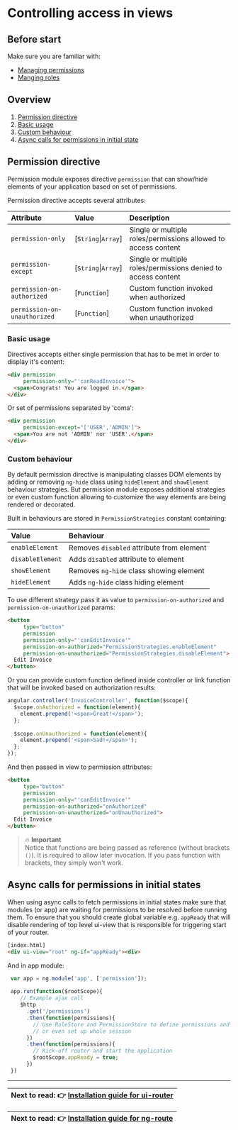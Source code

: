 Controlling access in views
============================

Before start
----------------------------

Make sure you are familiar with:
- [Managing permissions](https://github.com/Narzerus/angular-permission/blob/development/docs/1-manging-permissions.md)
- [Manging roles](https://github.com/Narzerus/angular-permission/blob/development/docs/2-manging-roles.md)   

Overview
----------------------------

1. [Permission directive](https://github.com/Narzerus/angular-permission/blob/development/docs/3-controlling-access-in-views.md#permission-directive)
  1. [Basic usage](https://github.com/Narzerus/angular-permission/blob/development/docs/3-controlling-access-in-views.md#basic-usage)
  1. [Custom behaviour](https://github.com/Narzerus/angular-permission/blob/development/docs/3-controlling-access-in-views.md#custom-behaviour)
2. [Async calls for permissions in initial state](https://github.com/Narzerus/angular-permission/blob/development/docs/3-controlling-access-in-views.md#async-calls-for-permissions-in-initial-states)

Permission directive
----------------------------
  
Permission module exposes directive `permission` that can show/hide elements of your application based on set of permissions.

Permission directive accepts several attributes:

| Attribute                    | Value              | Description                                                     | 
| :--------------------------- | :----------------- | :-------------------------------------------------------------- |
| `permission-only`            | [`String`\|`Array`] | Single or multiple roles/permissions allowed to access content |
| `permission-except`          | [`String`\|`Array`] | Single or multiple roles/permissions denied to access content  |
| `permission-on-authorized`   | [`Function`]       | Custom function invoked when authorized                         |
| `permission-on-unauthorized` | [`Function`]       | Custom function invoked when unauthorized                       |

### Basic usage

Directives accepts either single permission that has to be met in order to display it's content:
 
```html
<div permission 
     permission-only="'canReadInvoice'">
  <span>Congrats! You are logged in.</span>  
</div>
```

Or set of permissions separated by 'coma':

```html
<div permission 
     permission-except="['USER','ADMIN']">
  <span>You are not 'ADMIN' nor 'USER'.</span>  
</div>
```

### Custom behaviour

By default permission directive is manipulating classes DOM elements by adding or removing `ng-hide` class using `hideElement` and `showElement` behaviour strategies. But permission module exposes additional strategies or even custom function allowing to customize the way elements are being rendered or decorated.
  
Built in behaviours are stored in `PermissionStrategies` constant containing: 

| Value            | Behaviour                                 | 
| :--------------- | :---------------------------------------- |
| `enableElement`  | Removes `disabled` attribute from element |
| `disableElement` | Adds `disabled` attribute to element      |
| `showElement`    | Removes `ng-hide` class showing element   |
| `hideElement`    | Adds `ng-hide` class hiding element       |

To use different strategy pass it as value to `permission-on-authorized` and `permission-on-unauthorized` params:

```html
<button 
     type="button" 
     permission 
     permission-only="'canEditInvoice'"
     permission-on-authorized="PermissionStrategies.enableElement"
     permission-on-unauthorized="PermissionStrategies.disableElement">
  Edit Invoice  
</button>
```

Or you can provide custom function defined inside controller or link function that will be invoked based on authorization results:

```javascript
angular.controller('InvoiceController', function($scope){
  $scope.onAuthorized = function(element){ 
    element.prepend('<span>Great!</span>');
  };
  
  $scope.onUnauthorized = function(element){ 
    element.prepend('<span>Sad!</span>');
  };
});
```

And then passed in view to permission attributes:

```html
<button 
     type="button" 
     permission 
     permission-only="'canEditInvoice'"
     permission-on-authorized="onAuthorized"
     permission-on-unauthorized="onUnauthorized">
  Edit Invoice  
</button>
```

> :fire: **Important**   
> Notice that functions are being passed as reference (without brackets `()`). It is required to allow later invocation. If you pass function with brackets, they simply won't work. 

Async calls for permissions in initial states
----------------------------

When using async calls to fetch permissions in initial states make sure that modules (or app) are waiting for permissions to be resolved before running them. To ensure that you should create global variable e.g. `appReady` that will disable rendering of top level ui-view that is responsible for triggering start of your router.  
   
```html
[index.html]
<div ui-view="root" ng-if="appReady"><div>
```

And in app module: 

```js
 var app = ng.module('app', ['permission']);
 
 app.run(function($rootScope){
    // Example ajax call
    $http
      .get('/permissions')
      .then(function(permissions){
        // Use RoleStore and PermissionStore to define permissions and roles 
        // or even set up whole session
      })
      .then(function(permissions){
        // Kick-off router and start the application
        $rootScope.appReady = true;
      })
 })
```
----------------------------

| **Next to read**: :point_right: [Installation guide for ui-router](https://github.com/Narzerus/angular-permission/blob/development/docs/ui-router/1-installation.md) |
| --- |

| **Next to read**: :point_right: [Installation guide for ng-route](https://github.com/Narzerus/angular-permission/blob/development/docs/ng-route/1-installation.md) |
| --- |